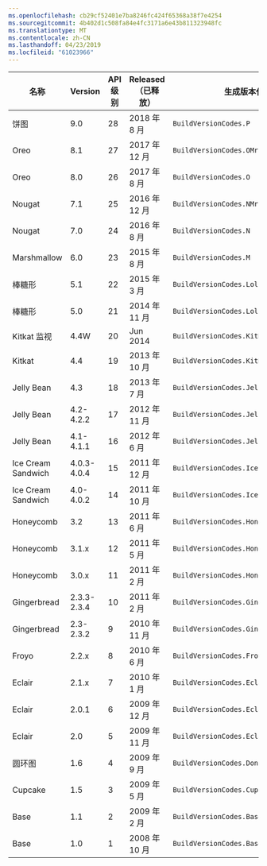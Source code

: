 ```yaml
---
ms.openlocfilehash: cb29cf52401e7ba8246fc424f65368a38f7e4254
ms.sourcegitcommit: 4b402d1c508fa84e4fc3171a6e43b811323948fc
ms.translationtype: MT
ms.contentlocale: zh-CN
ms.lasthandoff: 04/23/2019
ms.locfileid: "61023966"
---
```


|名称|Version|API 级别|Released（已释放）|生成版本代码|
|--- |--- |--- |--- |--- |
|饼图|9.0|28|2018 年 8 月|`BuildVersionCodes.P`|
|Oreo|8.1|27|2017 年 12 月|`BuildVersionCodes.OMr1`|
|Oreo|8.0|26|2017 年 8 月|`BuildVersionCodes.O`|
|Nougat|7.1|25|2016 年 12 月|`BuildVersionCodes.NMr1`|
|Nougat|7.0|24|2016 年 8 月|`BuildVersionCodes.N`|
|Marshmallow|6.0|23|2015 年 8 月|`BuildVersionCodes.M`|
|棒糖形|5.1|22|2015 年 3 月|`BuildVersionCodes.LollipopMr1`|
|棒糖形|5.0|21|2014 年 11 月|`BuildVersionCodes.Lollipop`|
|Kitkat 监视|4.4W|20|Jun 2014|`BuildVersionCodes.KitKatWatch`|
|Kitkat|4.4|19|2013 年 10 月|`BuildVersionCodes.KitKat`|
|Jelly Bean|4.3|18|2013 年 7 月|`BuildVersionCodes.JellyBeanMr2`|
|Jelly Bean|4.2-4.2.2|17|2012 年 11 月|`BuildVersionCodes.JellyBeanMr1`|
|Jelly Bean|4.1-4.1.1|16|2012 年 6 月|`BuildVersionCodes.JellyBean`|
|Ice Cream Sandwich|4.0.3-4.0.4|15|2011 年 12 月|`BuildVersionCodes.IceCreamSandwichMr1`|
|Ice Cream Sandwich|4.0-4.0.2|14|2011 年 10 月|`BuildVersionCodes.IceCreamSandwich`|
|Honeycomb|3.2|13|2011 年 6 月|`BuildVersionCodes.HoneyCombMr2`|
|Honeycomb|3.1.x|12|2011 年 5 月|`BuildVersionCodes.HoneyCombMr1`|
|Honeycomb|3.0.x|11|2011 年 2 月|`BuildVersionCodes.HoneyComb`|
|Gingerbread|2.3.3-2.3.4|10|2011 年 2 月|`BuildVersionCodes.GingerBreadMr1`|
|Gingerbread|2.3-2.3.2|9|2010 年 11 月|`BuildVersionCodes.GingerBread`|
|Froyo|2.2.x|8|2010 年 6 月|`BuildVersionCodes.Froyo`|
|Eclair|2.1.x|7|2010 年 1 月|`BuildVersionCodes.EclairMr1`|
|Eclair|2.0.1|6|2009 年 12 月|`BuildVersionCodes.Eclair01`|
|Eclair|2.0|5|2009 年 11 月|`BuildVersionCodes.Eclair`|
|圆环图|1.6|4|2009 年 9 月|`BuildVersionCodes.Donut`|
|Cupcake|1.5|3|2009 年 5 月|`BuildVersionCodes.Cupcake`|
|Base|1.1|2|2009 年 2 月|`BuildVersionCodes.Base11`|
|Base|1.0|1|2008 年 10 月|`BuildVersionCodes.Base`|

